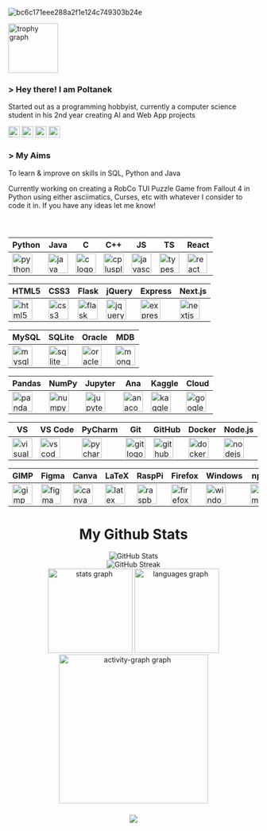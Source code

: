 
![bc6c171eee288a2f1e124c749303b24e](https://github.com/user-attachments/assets/1d58155b-61dc-4c65-8cf5-ae777d16893d)

<div align="left">
  <img src="https://github-profile-trophy.vercel.app?username=Poltanek&theme=radical&column=5&row=1&margin-w=8&margin-h=6&no-bg=true&no-frame=false&order=4" height="100" alt="trophy graph"  />
</div>

<div align="left">

  ### > Hey there! I am Poltanek

<div align="left">
  <p>
    Started out as a programming hobbyist, currently a computer science student in his 2nd year creating AI and Web App projects
  </p>
</div>


<div align="left">
  <img src="https://img.shields.io/static/v1?message=LinkedIn&logo=linkedin&label=&color=0077B5&logoColor=white&labelColor=&style=flat" height="23" alt="linkedin logo"  />
  <img src="https://img.shields.io/static/v1?message=Instagram&logo=instagram&label=&color=E4405F&logoColor=white&labelColor=&style=flat" height="23" alt="instagram logo"  />
  <img src="https://img.shields.io/static/v1?message=Twitter&logo=twitter&label=&color=1DA1F2&logoColor=white&labelColor=&style=flat" height="23" alt="twitter logo"  />
  <img src="https://img.shields.io/static/v1?message=Medium&logo=medium&label=&color=12100E&logoColor=white&labelColor=&style=flat" height="23" alt="medium logo"  />
</div>


<div align="left">

### > My Aims
To learn & improve on skills in SQL, Python and Java

Currently working on creating a RobCo TUI Puzzle Game from Fallout 4 in Python using either asciimatics, Curses, etc with whatever I consider to code it in. 
If you have any ideas let me know!

</div>

###

<p>
  &nbsp;
</p>

| **Python**       | **Java**         | **C**            | **C++**          | **JS** | **TS**    | **React**         |
|------------------|------------------|------------------|------------------|---------------------|-------------------|-------------------|
| <img src="https://cdn.jsdelivr.net/gh/devicons/devicon/icons/python/python-original.svg" height="40" alt="python logo" /> | <img src="https://cdn.jsdelivr.net/gh/devicons/devicon/icons/java/java-original.svg" height="40" alt="java logo" /> | <img src="https://cdn.jsdelivr.net/gh/devicons/devicon/icons/c/c-original.svg" height="40" alt="c logo" /> | <img src="https://cdn.jsdelivr.net/gh/devicons/devicon/icons/cplusplus/cplusplus-original.svg" height="40" alt="cplusplus logo" /> | <img src="https://cdn.jsdelivr.net/gh/devicons/devicon/icons/javascript/javascript-original.svg" height="40" alt="javascript logo" /> | <img src="https://cdn.jsdelivr.net/gh/devicons/devicon/icons/typescript/typescript-original.svg" height="40" alt="typescript logo" /> | <img src="https://cdn.jsdelivr.net/gh/devicons/devicon/icons/react/react-original.svg" height="40" alt="react logo" /> |

| **HTML5**        | **CSS3**         | **Flask**        | **jQuery**       | **Express**        | **Next.js**       |
|------------------|------------------|------------------|------------------|--------------------|-------------------|
| <img src="https://cdn.jsdelivr.net/gh/devicons/devicon/icons/html5/html5-original.svg" height="40" alt="html5 logo" /> | <img src="https://cdn.jsdelivr.net/gh/devicons/devicon/icons/css3/css3-original.svg" height="40" alt="css3 logo" /> | <img src="https://cdn.jsdelivr.net/gh/devicons/devicon/icons/flask/flask-original.svg" height="40" alt="flask logo" /> | <img src="https://cdn.jsdelivr.net/gh/devicons/devicon/icons/jquery/jquery-original.svg" height="40" alt="jquery logo" /> | <img src="https://cdn.jsdelivr.net/gh/devicons/devicon/icons/express/express-original.svg" height="40" alt="express logo" /> | <img src="https://cdn.jsdelivr.net/gh/devicons/devicon/icons/nextjs/nextjs-original.svg" height="40" alt="nextjs logo" /> |

| **MySQL**        | **SQLite**       | **Oracle**       | **MDB**      |
|------------------|------------------|------------------|------------------|
| <img src="https://cdn.jsdelivr.net/gh/devicons/devicon/icons/mysql/mysql-original.svg" height="40" alt="mysql logo" /> | <img src="https://cdn.jsdelivr.net/gh/devicons/devicon/icons/sqlite/sqlite-original.svg" height="40" alt="sqlite logo" /> | <img src="https://cdn.jsdelivr.net/gh/devicons/devicon/icons/oracle/oracle-original.svg" height="40" alt="oracle logo" /> | <img src="https://cdn.jsdelivr.net/gh/devicons/devicon/icons/mongodb/mongodb-original.svg" height="40" alt="mongodb logo" /> |

| **Pandas**       | **NumPy**        | **Jupyter**      | **Ana**     | **Kaggle**         | **Cloud**   |
|------------------|------------------|------------------|------------------|--------------------|--------------------|
| <img src="https://cdn.jsdelivr.net/gh/devicons/devicon/icons/pandas/pandas-original.svg" height="40" alt="pandas logo"  /> | <img src="https://cdn.jsdelivr.net/gh/devicons/devicon/icons/numpy/numpy-original.svg" height="40" alt="numpy logo" /> | <img src="https://cdn.jsdelivr.net/gh/devicons/devicon/icons/jupyter/jupyter-original.svg" height="40" alt="jupyter logo" /> | <img src="https://cdn.jsdelivr.net/gh/devicons/devicon/icons/anaconda/anaconda-original.svg" height="40" alt="anaconda logo"  /> | <img src="https://cdn.jsdelivr.net/gh/devicons/devicon/icons/kaggle/kaggle-original.svg" height="40" alt="kaggle logo"  /> | <img src="https://cdn.jsdelivr.net/gh/devicons/devicon/icons/googlecloud/googlecloud-original.svg" height="40" alt="googlecloud logo" /> |

| **VS**           | **VS Code**      | **PyCharm**      | **Git**          | **GitHub**         | **Docker**         | **Node.js**        |
|------------------|------------------|------------------|------------------|--------------------|--------------------|--------------------|
| <img src="https://cdn.jsdelivr.net/gh/devicons/devicon/icons/visualstudio/visualstudio-plain.svg" height="40" alt="visualstudio logo" /> | <img src="https://cdn.jsdelivr.net/gh/devicons/devicon/icons/vscode/vscode-original.svg" height="40" alt="vscode logo" /> | <img src="https://cdn.jsdelivr.net/gh/devicons/devicon/icons/pycharm/pycharm-original.svg" height="40" alt="pycharm logo"  /> | <img src="https://cdn.jsdelivr.net/gh/devicons/devicon/icons/git/git-original.svg" height="40" alt="git logo" /> | <img src="https://cdn.jsdelivr.net/gh/devicons/devicon/icons/github/github-original.svg" height="40" alt="github logo"  /> | <img src="https://cdn.jsdelivr.net/gh/devicons/devicon/icons/docker/docker-original.svg" height="40" alt="docker logo"  /> | <img src="https://cdn.jsdelivr.net/gh/devicons/devicon/icons/nodejs/nodejs-original.svg" height="40" alt="nodejs logo" /> |

| **GIMP**         | **Figma**        | **Canva**        | **LaTeX**        | **RaspPi**   | **Firefox**        | **Windows**        | **npm**           |
|------------------|------------------|------------------|------------------|--------------------|--------------------|--------------------|-------------------|
| <img src="https://cdn.jsdelivr.net/gh/devicons/devicon/icons/gimp/gimp-original.svg" height="40" alt="gimp logo" /> | <img src="https://cdn.jsdelivr.net/gh/devicons/devicon/icons/figma/figma-original.svg" height="40" alt="figma logo"  /> | <img src="https://cdn.jsdelivr.net/gh/devicons/devicon/icons/canva/canva-original.svg" height="40" alt="canva logo"  /> | <img src="https://cdn.jsdelivr.net/gh/devicons/devicon/icons/latex/latex-original.svg" height="40" alt="latex logo"  /> | <img src="https://cdn.jsdelivr.net/gh/devicons/devicon/icons/raspberrypi/raspberrypi-original.svg" height="40" alt="raspberrypi logo"  /> | <img src="https://cdn.jsdelivr.net/gh/devicons/devicon/icons/firefox/firefox-original.svg" height="40" alt="firefox logo"  /> | <img src="https://cdn.jsdelivr.net/gh/devicons/devicon/icons/windows8/windows8-original.svg" height="40" alt="windows logo"  /> | <img src="https://cdn.jsdelivr.net/gh/devicons/devicon/icons/npm/npm-original-wordmark.svg" height="40" alt="npm logo" /> |


</div>

<div align="center">
  
# My Github Stats

</div>

<div align="center">
  <img src="https://github-readme-stats.vercel.app/api?username=Poltanek&theme=neon&hide_border=false&include_all_commits=false&count_private=false" alt="GitHub Stats" />
  <br/>
  <img src="https://github-readme-streak-stats.herokuapp.com/?user=Poltanek&theme=neon&hide_border=false" alt="GitHub Streak" />
</div>

<div align="center">
  <img src="https://github-readme-stats.vercel.app/api?username=Poltanek&hide_title=false&hide_rank=false&show_icons=true&include_all_commits=true&count_private=true&disable_animations=false&theme=radical&locale=en&hide_border=false&order=1" height="170" alt="stats graph"  />
  <img src="https://github-readme-stats.vercel.app/api/top-langs?username=Poltanek&locale=en&hide_title=false&layout=compact&card_width=320&langs_count=5&theme=radical&hide_border=false&order=2" height="170" alt="languages graph"  />
  <img src="https://github-readme-activity-graph.vercel.app/graph?username=Poltanek&radius=16&theme=redical&area=true&order=5&hide_border=false&hide_title=false&custom_title=Adam%20Tanweer's%20GitHub%20Activity%20Graph" height="300" alt="activity-graph graph"  />
</div>

###

###
<div align="center">
  <img src="https://visitor-badge.laobi.icu/badge?page_id=Poltanek.Poltanek&right_color=purple&left_text=Visitors"  />
</div>

###
  
<!-- Proudly created with GPRM ( https://gprm.itsvg.in ) -->
